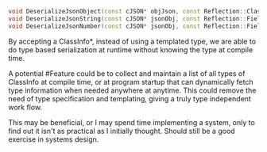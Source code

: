 ```cpp file:QF_Serialization.h
void DeserializeJsonObject(const cJSON* objJson, const Reflection::ClassInfo* objClassInfo, void* obj);
void DeserializeJsonString(const cJSON* jsonObj, const Reflection::Field& field, void* obj);
void DeserializeJsonNumber(const cJSON* jsonObj, const Reflection::Field& field, void* obj);
```

By accepting a ClassInfo*, instead of using a templated type, we are able to do type based serialization at runtime without knowing the type at compile time.

A potential #Feature could be to collect and maintain a list of all types of ClassInfo at compile time, or at program startup that can dynamically fetch type information when needed anywhere at anytime. This could remove the need of type specification and templating, giving a truly type independent work flow.

This may be beneficial, or I may spend time implementing a system, only to find out it isn't as practical as I initially thought. Should still be a good exercise in systems design.